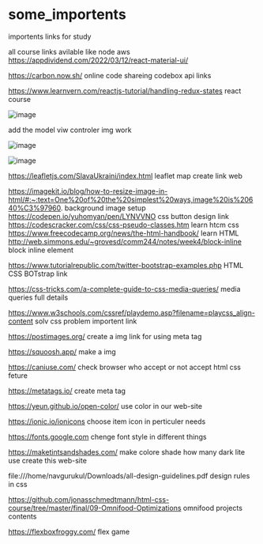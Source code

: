 # some_importents
importents links for study

all course links avilable like node aws
https://appdividend.com/2022/03/12/react-material-ui/

https://carbon.now.sh/  online code shareing   codebox api links 



https://www.learnvern.com/reactjs-tutorial/handling-redux-states react course




![image](https://user-images.githubusercontent.com/85728247/163977530-d62f347c-58f5-47cd-8e92-350cca24422f.png)

add the model viw controler img work

![image](https://user-images.githubusercontent.com/85728247/163976924-d4fc69f9-e4b0-45ba-b43d-cbc8ad005469.png)


![image](https://user-images.githubusercontent.com/85728247/163976083-578895c4-0984-43ed-a727-fd5764b5be76.png)


https://leafletjs.com/SlavaUkraini/index.html       leaflet map create link web

https://imagekit.io/blog/how-to-resize-image-in-html/#:~:text=One%20of%20the%20simplest%20ways,image%20is%20640%C3%97960. background image setup
https://codepen.io/yuhomyan/pen/LYNVVNO   css button design link
https://codescracker.com/css/css-pseudo-classes.htm learn htcm css
https://www.freecodecamp.org/news/the-html-handbook/ learn HTML
http://web.simmons.edu/~grovesd/comm244/notes/week4/block-inline block inline element

https://www.tutorialrepublic.com/twitter-bootstrap-examples.php HTML CSS BOTstrap link


https://css-tricks.com/a-complete-guide-to-css-media-queries/    media queries full details


https://www.w3schools.com/cssref/playdemo.asp?filename=playcss_align-content  solv css problem importent link


https://postimages.org/ create a img link for using meta tag

https://squoosh.app/  make a img 

https://caniuse.com/ check browser who accept or not accept html css feture


https://metatags.io/  create meta tag 

https://yeun.github.io/open-color/ use color in our web-site

https://ionic.io/ionicons  choose item icon in perticuler needs


https://fonts.google.com  chenge font style in different things 


https://maketintsandshades.com/  make colore shade how many dark lite use create this web-site

file:///home/navgurukul/Downloads/all-design-guidelines.pdf design rules in css

https://github.com/jonasschmedtmann/html-css-course/tree/master/final/09-Omnifood-Optimizations  omnifood projects contents

https://flexboxfroggy.com/ flex game
